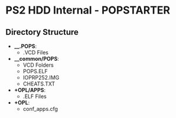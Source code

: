 # PS2 HDD Internal - POPSTARTER

## Directory Structure
 - **__.POPS**:
   - .VCD Files
 - **__common/POPS**: 
   - VCD Folders
   - POPS.ELF
   - IOPRP252.IMG
   - CHEATS.TXT
 - **+OPL/APPS**:
   - .ELF Files
 - **+OPL**:
   - conf_apps.cfg


